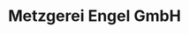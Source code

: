 ---
title: "Metzgerei Engel GmbH"
url: /kall/metzgerei-engel-gmbh-aachener-strasse/
shop: Metzgerei
---